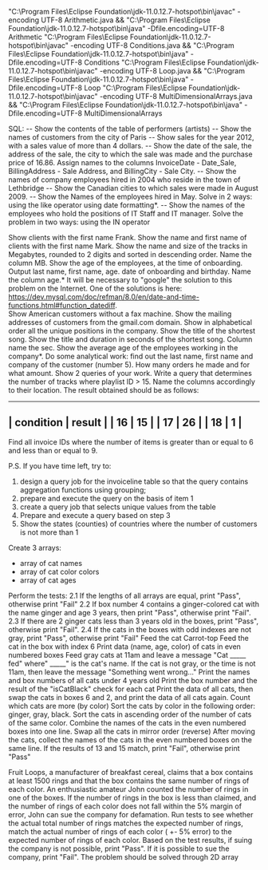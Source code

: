 "C:\Program Files\Eclipse Foundation\jdk-11.0.12.7-hotspot\bin\javac" -encoding UTF-8 Arithmetic.java && "C:\Program Files\Eclipse Foundation\jdk-11.0.12.7-hotspot\bin\java" -Dfile.encoding=UTF-8 Arithmetic
"C:\Program Files\Eclipse Foundation\jdk-11.0.12.7-hotspot\bin\javac" -encoding UTF-8 Conditions.java && "C:\Program Files\Eclipse Foundation\jdk-11.0.12.7-hotspot\bin\java" -Dfile.encoding=UTF-8 Conditions
"C:\Program Files\Eclipse Foundation\jdk-11.0.12.7-hotspot\bin\javac" -encoding UTF-8 Loop.java && "C:\Program Files\Eclipse Foundation\jdk-11.0.12.7-hotspot\bin\java" -Dfile.encoding=UTF-8 Loop
"C:\Program Files\Eclipse Foundation\jdk-11.0.12.7-hotspot\bin\javac" -encoding UTF-8 MultiDimensionalArrays.java && "C:\Program Files\Eclipse Foundation\jdk-11.0.12.7-hotspot\bin\java" -Dfile.encoding=UTF-8 MultiDimensionalArrays

SQL:
-- Show the contents of the table of performers (artists)
-- Show the names of customers from the city of Paris
-- Show sales for the year 2012, with a sales value of more than 4 dollars.
-- Show the date of the sale, the address of the sale, the city to which the sale was made and the purchase price of 16.86. Assign names to the columns InvoiceDate - Date_Sale, BillingAddress - Sale Address, and BillingCity - Sale City.
-- Show the names of company employees hired in 2004 who reside in the town of Lethbridge
-- Show the Canadian cities to which sales were made in August 2009.
-- Show the Names of the employees hired in May. Solve in 2 ways:
    using the like operator
    using date formatting*.
-- Show the names of the employees who hold the positions of IT Staff and IT manager. 
Solve the problem in two ways: using the IN operator

Show clients with the first name Frank.
Show the name and first name of clients with the first name Mark.
Show the name and size of the tracks in Megabytes, rounded to 2 digits and sorted in descending order. Name the column MB.
Show the age of the employees, at the time of onboarding. Output last name, first name, age. date of onboarding and birthday. Name the column age.*
It will be necessary to "google" the solution to this problem on the Internet.
One of the solutions is here: https://dev.mysql.com/doc/refman/8.0/en/date-and-time-functions.html#function_datediff.   
Show American customers without a fax machine.
Show the mailing addresses of customers from the gmail.com domain.
Show in alphabetical order all the unique positions in the company.
Show the title of the shortest song.
Show the title and duration in seconds of the shortest song. Column name the sec.
Show the average age of the employees working in the company*.
Do some analytical work: find out the last name, first name and company of the customer (number 5). How many orders he made and for what amount. Show 2 queries of your work.
Write a query that determines the number of tracks where playlist ID > 15.
Name the columns accordingly to their location.
The result obtained should be as follows:
______________________
| condition | result | 
| 16        |   15   | 
| 17        |   26   | 
| 18        |   1    | 
----------------------

Find all invoice IDs where the number of items is greater than or equal to 6 and less than or equal to 9.

P.S. If you have time left, try to:
1) design a query job for the invoiceline table so that the query contains aggregation functions using grouping;
2) prepare and execute the query on the basis of item 1
3) create a query job that selects unique values from the table
4) Prepare and execute a query based on step 3
5) Show the states (counties) of countries where the number of customers is not more than 1

Create 3 arrays:

- array of cat names
- array of cat color colors
- array of cat ages



Perform the tests:
2.1 If the lengths of all arrays are equal, print "Pass", otherwise print "Fail"
2.2 If box number 4 contains a ginger-colored cat with the name ginger and age 3 years, then print "Pass", otherwise print "Fail".
2.3 If there are 2 ginger cats less than 3 years old in the boxes, print "Pass", otherwise print "Fail".
2.4 If the cats in the boxes with odd indexes are not gray, print "Pass", otherwise print "Fail"
Feed the cat Carrot-top
Feed the cat in the box with index 6
Print data (name, age, color) of cats in even numbered boxes
Feed gray cats at 11am and leave a message "Cat _____ fed" where" _____" is the cat's name.
If the cat is not gray, or the time is not 11am, then leave the message "Something went wrong..."
Print the names and box numbers of all cats under 4 years old
Print the box number and the result of the "isCatBlack" check for each cat
Print the data of all cats, then swap the cats in boxes 6 and 2, and print the data of all cats again.
Count which cats are more (by color)
Sort the cats by color in the following order: ginger, gray, black.
Sort the cats in ascending order of the number of cats of the same color.
Combine the names of the cats in the even numbered boxes into one line.
Swap all the cats in mirror order (reverse)
After moving the cats, collect the names of the cats in the even numbered boxes on the same line.
If the results of 13 and 15 match, print "Fail", otherwise print "Pass"

Fruit Loops, a manufacturer of breakfast cereal, claims that a box contains at least 1500 rings and that the box contains the same number of rings of each color.
An enthusiastic amateur John counted the number of rings in one of the boxes.
If the number of rings in the box is less than claimed, and the number of rings of each color does not fall within the 5% margin of error, John can sue the company for defamation.
Run tests to see
whether the actual total number of rings matches the expected number of rings,
match the actual number of rings of each color ( +- 5% error) to the expected number of rings of each color.
Based on the test results, if suing the company is not possible, print "Pass". If it is possible to sue the company, print "Fail".
The problem should be solved through 2D array

